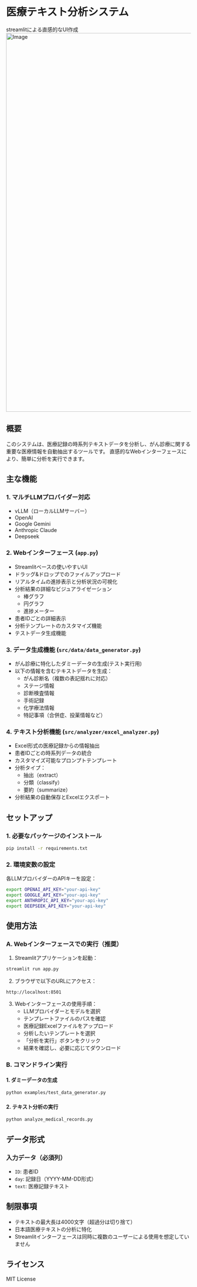 # 医療テキスト分析システム

streamlitによる直感的なUI作成
<img width="1030" alt="Image" src="https://github.com/user-attachments/assets/5695a8ae-3816-4e12-acc0-ab41d5404873" />

## 概要
このシステムは、医療記録の時系列テキストデータを分析し、がん診療に関する重要な医療情報を自動抽出するツールです。
直感的なWebインターフェースにより、簡単に分析を実行できます。

## 主な機能

### 1. マルチLLMプロバイダー対応
- vLLM（ローカルLLMサーバー）
- OpenAI
- Google Gemini
- Anthropic Claude
- Deepseek

### 2. Webインターフェース (`app.py`)
- Streamlitベースの使いやすいUI
- ドラッグ&ドロップでのファイルアップロード
- リアルタイムの進捗表示と分析状況の可視化
- 分析結果の詳細なビジュアライゼーション
  - 棒グラフ
  - 円グラフ
  - 進捗メーター
- 患者IDごとの詳細表示
- 分析テンプレートのカスタマイズ機能
- テストデータ生成機能

### 3. データ生成機能 (`src/data/data_generator.py`)
- がん診療に特化したダミーデータの生成(テスト実行用)
- 以下の情報を含むテキストデータを生成：
  - がん診断名（複数の表記揺れに対応）
  - ステージ情報
  - 診断検査情報
  - 手術記録
  - 化学療法情報
  - 特記事項（合併症、投薬情報など）

### 4. テキスト分析機能 (`src/analyzer/excel_analyzer.py`)
- Excel形式の医療記録からの情報抽出
- 患者IDごとの時系列データの統合
- カスタマイズ可能なプロンプトテンプレート
- 分析タイプ：
  - 抽出（extract）
  - 分類（classify）
  - 要約（summarize）
- 分析結果の自動保存とExcelエクスポート

## セットアップ

### 1. 必要なパッケージのインストール
```bash
pip install -r requirements.txt
```

### 2. 環境変数の設定
各LLMプロバイダーのAPIキーを設定：
```bash
export OPENAI_API_KEY="your-api-key"
export GOOGLE_API_KEY="your-api-key"
export ANTHROPIC_API_KEY="your-api-key"
export DEEPSEEK_API_KEY="your-api-key"
```

## 使用方法

### A. Webインターフェースでの実行（推奨）

1. Streamlitアプリケーションを起動：
```bash
streamlit run app.py
```

2. ブラウザで以下のURLにアクセス：
```
http://localhost:8501
```

3. Webインターフェースの使用手順：
   - LLMプロバイダーとモデルを選択
   - テンプレートファイルのパスを確認
   - 医療記録Excelファイルをアップロード
   - 分析したいテンプレートを選択
   - 「分析を実行」ボタンをクリック
   - 結果を確認し、必要に応じてダウンロード

### B. コマンドライン実行

#### 1. ダミーデータの生成
```bash
python examples/test_data_generator.py
```

#### 2. テキスト分析の実行
```bash
python analyze_medical_records.py
```

## データ形式

### 入力データ（必須列）
- `ID`: 患者ID
- `day`: 記録日（YYYY-MM-DD形式）
- `text`: 医療記録テキスト

## 制限事項
- テキストの最大長は4000文字（超過分は切り捨て）
- 日本語医療テキストの分析に特化
- Streamlitインターフェースは同時に複数のユーザーによる使用を想定していません

## ライセンス
MIT License

